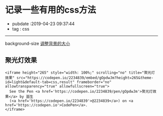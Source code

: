 # 记录一些有用的css方法

- pubdate :2019-04-23 09:37:44
- tag : css

---

background-size [调整背景的大小](https://developer.mozilla.org/zh-CN/docs/Web/CSS/background-size)

## 聚光灯效果

```html{run .hidden}
<iframe height="265" style="width: 100%;" scrolling="no" title="聚光灯效果" src="https://codepen.io/2234839/embed/gOpdwJm?height=265&theme-id=light&default-tab=css,result" frameborder="no" allowtransparency="true" allowfullscreen="true">
  See the Pen <a href='https://codepen.io/2234839/pen/gOpdwJm'>聚光灯效果</a> by 崮生
  (<a href='https://codepen.io/2234839'>@2234839</a>) on <a href='https://codepen.io'>CodePen</a>.
</iframe>
```

